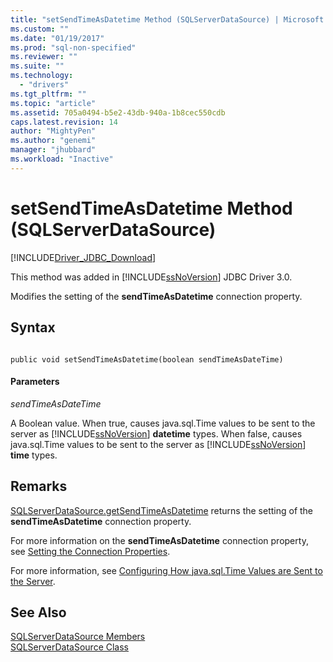 ```yaml
---
title: "setSendTimeAsDatetime Method (SQLServerDataSource) | Microsoft Docs"
ms.custom: ""
ms.date: "01/19/2017"
ms.prod: "sql-non-specified"
ms.reviewer: ""
ms.suite: ""
ms.technology: 
  - "drivers"
ms.tgt_pltfrm: ""
ms.topic: "article"
ms.assetid: 705a0494-b5e2-43db-940a-1b8cec550cdb
caps.latest.revision: 14
author: "MightyPen"
ms.author: "genemi"
manager: "jhubbard"
ms.workload: "Inactive"
---
```

# setSendTimeAsDatetime Method (SQLServerDataSource)
[!INCLUDE[Driver_JDBC_Download](../../../includes/driver_jdbc_download.md)]

  This method was added in [!INCLUDE[ssNoVersion](../../../includes/ssnoversion_md.md)] JDBC Driver 3.0.  
  
 Modifies the setting of the **sendTimeAsDatetime** connection property.  
  
## Syntax  
  
```  
  
public void setSendTimeAsDatetime(boolean sendTimeAsDateTime)  
```  
  
#### Parameters  
 *sendTimeAsDateTime*  
  
 A Boolean value. When true, causes java.sql.Time values to be sent to the server as [!INCLUDE[ssNoVersion](../../../includes/ssnoversion_md.md)] **datetime** types. When false, causes java.sql.Time values to be sent to the server as [!INCLUDE[ssNoVersion](../../../includes/ssnoversion_md.md)] **time** types.  
  
## Remarks  
 [SQLServerDataSource.getSendTimeAsDatetime](../../../connect/jdbc/reference/getsendtimeasdatetime-method-sqlserverdatasource.md) returns the setting of the **sendTimeAsDatetime** connection property.  
  
 For more information on the **sendTimeAsDatetime** connection property, see [Setting the Connection Properties](../../../connect/jdbc/setting-the-connection-properties.md).  
  
 For more information, see [Configuring How java.sql.Time Values are Sent to the Server](../../../connect/jdbc/configuring-how-java-sql-time-values-are-sent-to-the-server.md).  
  
## See Also  
 [SQLServerDataSource Members](../../../connect/jdbc/reference/sqlserverdatasource-members.md)   
 [SQLServerDataSource Class](../../../connect/jdbc/reference/sqlserverdatasource-class.md)  
  
  
